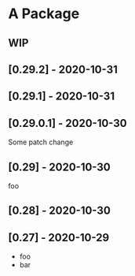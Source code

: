 # A Package

## WIP

## [0.29.2] - 2020-10-31

## [0.29.1] - 2020-10-31

## [0.29.0.1] - 2020-10-30

Some patch change

## [0.29] - 2020-10-30

foo

## [0.28] - 2020-10-30

## [0.27] - 2020-10-29

- foo
- bar
